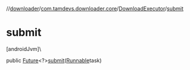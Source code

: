 //[downloader](../../../index.md)/[com.tamdevs.downloader.core](../index.md)/[DownloadExecutor](index.md)/[submit](submit.md)

# submit

[androidJvm]\

public [Future](https://developer.android.com/reference/kotlin/java/util/concurrent/Future.html)&lt;?&gt;[submit](submit.md)([Runnable](https://developer.android.com/reference/kotlin/java/lang/Runnable.html)task)
